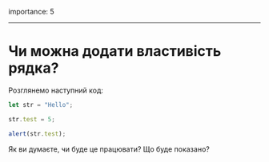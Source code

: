 importance: 5

---

# Чи можна додати властивість рядка?


Розглянемо наступний код:

```js
let str = "Hello";

str.test = 5;

alert(str.test);
```


Як ви думаєте, чи буде це працювати? Що буде показано?
